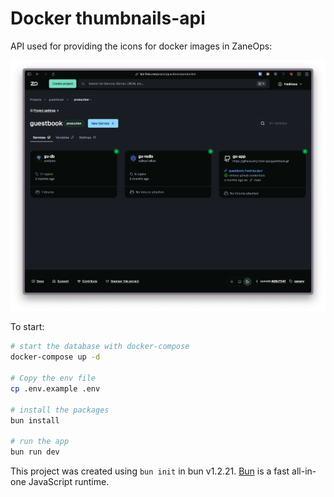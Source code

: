# Docker thumbnails-api

API used for providing the icons for docker images in ZaneOps:

<p align="center">
<picture>
    <source media="(prefers-color-scheme: dark)" srcset="./images/project-detail-dark.png">
    <source media="(prefers-color-scheme: light)" srcset="./images/project-detail-light.png">
    <img src="./images/project-detail-dark.png" alt="Project details" />
</picture>
</p>

To start:

```bash
# start the database with docker-compose
docker-compose up -d  

# Copy the env file
cp .env.example .env

# install the packages
bun install

# run the app
bun run dev
```

This project was created using `bun init` in bun v1.2.21. [Bun](https://bun.com) is a fast all-in-one JavaScript runtime.
